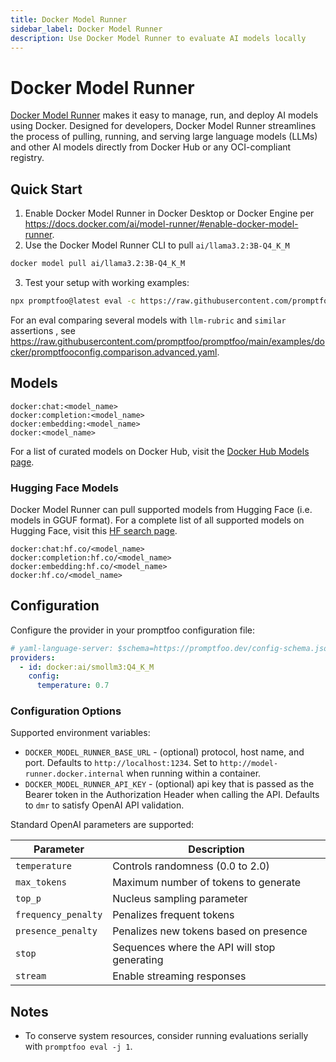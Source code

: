 ```yaml
---
title: Docker Model Runner
sidebar_label: Docker Model Runner
description: Use Docker Model Runner to evaluate AI models locally
---
```


# Docker Model Runner

[Docker Model Runner](https://docs.docker.com/ai/model-runner/) makes it easy to manage, run, and deploy AI models using Docker. Designed for developers, Docker Model Runner streamlines the process of pulling, running, and serving large language models (LLMs) and other AI models directly from Docker Hub or any OCI-compliant registry.

## Quick Start

1. Enable Docker Model Runner in Docker Desktop or Docker Engine per https://docs.docker.com/ai/model-runner/#enable-docker-model-runner.
2. Use the Docker Model Runner CLI to pull `ai/llama3.2:3B-Q4_K_M`

```bash
docker model pull ai/llama3.2:3B-Q4_K_M
```

3. Test your setup with working examples:

```bash
npx promptfoo@latest eval -c https://raw.githubusercontent.com/promptfoo/promptfoo/main/examples/docker/promptfooconfig.comparison.simple.yaml
```

For an eval comparing several models with `llm-rubric` and `similar` assertions , see https://raw.githubusercontent.com/promptfoo/promptfoo/main/examples/docker/promptfooconfig.comparison.advanced.yaml.

## Models

```
docker:chat:<model_name>
docker:completion:<model_name>
docker:embedding:<model_name>
docker:<model_name>
```

For a list of curated models on Docker Hub, visit the [Docker Hub Models page](https://hub.docker.com/u/ai).

### Hugging Face Models

Docker Model Runner can pull supported models from Hugging Face (i.e. models in GGUF format). For a complete list of all supported models on Hugging Face, visit this [HF search page](https://huggingface.co/models?apps=docker-model-runner&sort=trending).

```
docker:chat:hf.co/<model_name>
docker:completion:hf.co/<model_name>
docker:embedding:hf.co/<model_name>
docker:hf.co/<model_name>
```

## Configuration

Configure the provider in your promptfoo configuration file:

```yaml title="promptfooconfig.yaml"
# yaml-language-server: $schema=https://promptfoo.dev/config-schema.json
providers:
  - id: docker:ai/smollm3:Q4_K_M
    config:
      temperature: 0.7
```

### Configuration Options

Supported environment variables:

- `DOCKER_MODEL_RUNNER_BASE_URL` - (optional) protocol, host name, and port. Defaults to `http://localhost:1234`. Set to `http://model-runner.docker.internal` when running within a container.
- `DOCKER_MODEL_RUNNER_API_KEY` - (optional) api key that is passed as the Bearer token in the Authorization Header when calling the API. Defaults to `dmr` to satisfy OpenAI API validation.

Standard OpenAI parameters are supported:

| Parameter           | Description                                  |
| ------------------- | -------------------------------------------- |
| `temperature`       | Controls randomness (0.0 to 2.0)             |
| `max_tokens`        | Maximum number of tokens to generate         |
| `top_p`             | Nucleus sampling parameter                   |
| `frequency_penalty` | Penalizes frequent tokens                    |
| `presence_penalty`  | Penalizes new tokens based on presence       |
| `stop`              | Sequences where the API will stop generating |
| `stream`            | Enable streaming responses                   |

## Notes

- To conserve system resources, consider running evaluations serially with `promptfoo eval -j 1`.
